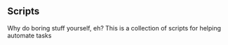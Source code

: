 ## Scripts
Why do boring stuff yourself, eh? This is a collection of scripts for helping automate tasks
